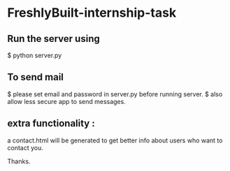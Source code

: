 # FreshlyBuilt-internship-task

## Run the server using

$ python server.py

## To send mail

$ please set email and password in server.py before running server.
$ also allow less secure app to send messages.

## extra functionality :

a contact.html will be generated to get better info about users who want to contact you.

Thanks.
